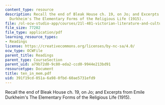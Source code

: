 ```yaml
---
content_type: resource
description: Recall the end of Bleak House ch. 19, on Jo; and Excerpts from Emile
  Durkheim's The Elementary Forms of the Religious Life (1915).
file: /ol-ocw-studio-app/courses/21l-481-victorian-literature-and-culture-spring-2003/391f19cd051a6a980fbd60ae5731efd9_ten_in_mem.pdf
file_size: 77202
file_type: application/pdf
learning_resource_types:
- Readings
license: https://creativecommons.org/licenses/by-nc-sa/4.0/
ocw_type: OCWFile
parent_title: Readings
parent_type: CourseSection
parent_uid: a79b72d0-9c80-eda2-ccd0-9944e213bd91
resourcetype: Document
title: ten_in_mem.pdf
uid: 391f19cd-051a-6a98-0fbd-60ae5731efd9
---
```

Recall the end of Bleak House ch. 19, on Jo; and Excerpts from Emile Durkheim's The Elementary Forms of the Religious Life (1915).